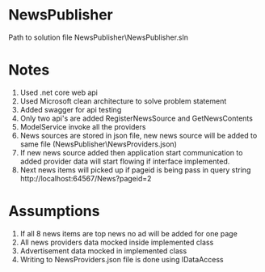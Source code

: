 # NewsPublisher
Path to solution file
NewsPublisher\NewsPublisher.sln

# Notes 
1. Used .net core web api  
2. Used Microsoft clean architecture to solve problem statement 
3. Added swagger for api testing
4. Only two api's are added RegisterNewsSource and GetNewsContents
5. ModelService invoke all the providers
3. News sources are stored in json file, new news source will be added to same file (NewsPublisher\NewsProviders.json)
4. If new news source added then application start communication to added provider data will start flowing if interface implemented.
5. Next news items will picked up if pageid is being pass in query string http://localhost:64567/News?pageid=2

# Assumptions
1. If all 8 news items are top news no ad will be added for one page
2. All news providers data mocked inside implemented class
3. Advertisement data mocked in implemented class
4. Writing to NewsProviders.json file is done using IDataAccess  
